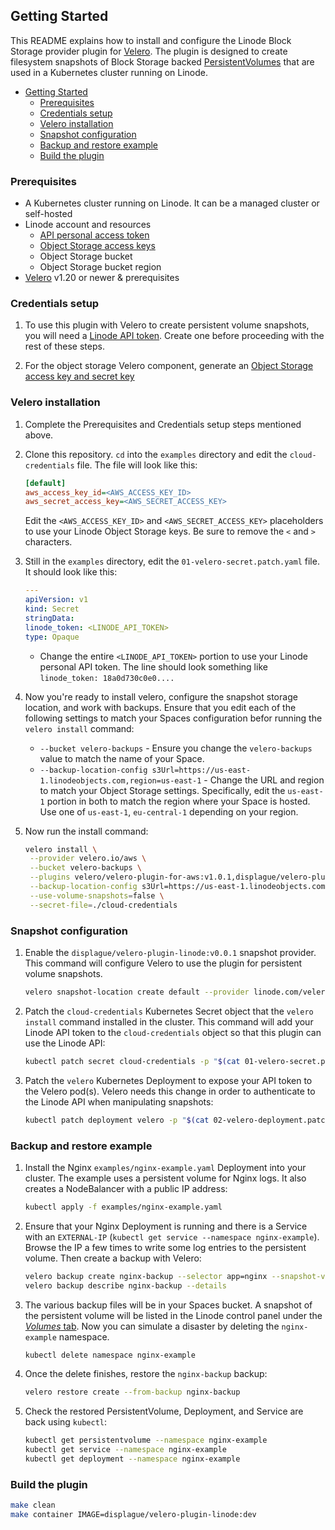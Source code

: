 ## Getting Started

This README explains how to install and configure the Linode Block Storage provider plugin for [Velero](https://velero.io). The plugin is designed to create filesystem  snapshots of Block Storage backed [PersistentVolumes](https://kubernetes.io/docs/concepts/storage/persistent-volumes/) that are used in a Kubernetes cluster running on Linode.

- [Getting Started](#getting-started)
  - [Prerequisites](#prerequisites)
  - [Credentials setup](#credentials-setup)
  - [Velero installation](#velero-installation)
  - [Snapshot configuration](#snapshot-configuration)
  - [Backup and restore example](#backup-and-restore-example)
  - [Build the plugin](#build-the-plugin)

### Prerequisites

- A Kubernetes cluster running on Linode. It can be a managed cluster or self-hosted
- Linode account and resources
  - [API personal access token](https://www.linode.com/docs/platform/api/getting-started-with-the-linode-api/)
  - [Object Storage access keys](https://www.linode.com/docs/platform/object-storage/how-to-use-object-storage/)
  - Object Storage bucket
  - Object Storage bucket region
- [Velero](https://velero.io/docs/v1.2.0/basic-install/) v1.20 or newer & prerequisites

### Credentials setup

1. To use this plugin with Velero to create persistent volume snapshots, you
   will need a [Linode API
   token](https://www.linode.com/docs/platform/api/getting-started-with-the-linode-api/).
   Create one before proceeding with the rest of these steps.

1. For the object storage Velero component, generate an [Object Storage access
   key and secret
   key](https://www.linode.com/docs/platform/object-storage/how-to-use-object-storage/)

### Velero installation

1. Complete the Prerequisites and Credentials setup steps mentioned above.
1. Clone this repository. `cd` into the `examples` directory and edit the `cloud-credentials` file. The file will look like this:

    ```ini
    [default]
    aws_access_key_id=<AWS_ACCESS_KEY_ID>
    aws_secret_access_key=<AWS_SECRET_ACCESS_KEY>
    ```

   Edit the `<AWS_ACCESS_KEY_ID>` and `<AWS_SECRET_ACCESS_KEY>` placeholders to use your Linode Object Storage keys. Be sure to remove the `<` and `>` characters.
1. Still in the `examples` directory, edit the `01-velero-secret.patch.yaml` file. It should look like this:

    ```yaml
    ---
    apiVersion: v1
    kind: Secret
    stringData:
    linode_token: <LINODE_API_TOKEN>
    type: Opaque
    ```

   - Change the entire `<LINODE_API_TOKEN>` portion to use your Linode personal API token. The line should look something like `linode_token: 18a0d730c0e0....`
1. Now you're ready to install velero, configure the snapshot storage location,
   and work with backups. Ensure that you edit each of the following settings to
   match your Spaces configuration befor running the `velero install` command:

   - `--bucket velero-backups` - Ensure you change the `velero-backups` value to match the name of your Space.
   - `--backup-location-config s3Url=https://us-east-1.linodeobjects.com,region=us-east-1` - Change the URL and region to match your Object Storage settings. Specifically, edit the `us-east-1` portion in both to match the region where your Space is hosted. Use one of `us-east-1`, `eu-central-1` depending on your region.
1. Now run the install command:

   ```sh
   velero install \
    --provider velero.io/aws \
    --bucket velero-backups \
    --plugins velero/velero-plugin-for-aws:v1.0.1,displague/velero-plugin-linode:v0.0.1 \
    --backup-location-config s3Url=https://us-east-1.linodeobjects.com,region=us-east-1 \
    --use-volume-snapshots=false \
    --secret-file=./cloud-credentials
   ```

### Snapshot configuration

1. Enable the `displague/velero-plugin-linode:v0.0.1` snapshot provider. This command will configure Velero to use the plugin for persistent volume snapshots.

   ```sh
   velero snapshot-location create default --provider linode.com/velero
   ```

1. Patch the `cloud-credentials` Kubernetes Secret object that the `velero
   install` command installed in the cluster. This command will add your Linode
   API token to the `cloud-credentials` object so that this plugin can use the
   Linode API:

   ```sh
   kubectl patch secret cloud-credentials -p "$(cat 01-velero-secret.patch.yaml)" --namespace velero
   ```

1. Patch the `velero` Kubernetes Deployment to expose your API token to the
   Velero pod(s). Velero needs this change in order to authenticate to the
   Linode API when manipulating snapshots:

   ```sh
   kubectl patch deployment velero -p "$(cat 02-velero-deployment.patch.yaml)" --namespace velero
   ```

### Backup and restore example

1. Install the Nginx `examples/nginx-example.yaml` Deployment into your cluster. The example uses a persistent volume for Nginx logs. It also creates a NodeBalancer with a public IP address:

    ```sh
    kubectl apply -f examples/nginx-example.yaml
    ```

1. Ensure that your Nginx Deployment is running and there is a Service with an `EXTERNAL-IP` (`kubectl get service --namespace nginx-example`). Browse the IP a few times to write some log entries to the persistent volume. Then create a backup with Velero:

   ```sh
   velero backup create nginx-backup --selector app=nginx --snapshot-volumes=true
   velero backup describe nginx-backup --details
   ```

1. The various backup files will be in your Spaces bucket. A snapshot of the persistent volume will be listed in the Linode control panel under the [*Volumes* tab](https://cloud.linode.com/volumes). Now you can simulate a disaster by deleting the `nginx-example` namespace.

   ```sh
   kubectl delete namespace nginx-example
   ```

1. Once the delete finishes, restore the `nginx-backup` backup:

   ```sh
   velero restore create --from-backup nginx-backup
   ```

1. Check the restored PersistentVolume, Deployment, and Service are back using
   `kubectl`:

   ```sh
   kubectl get persistentvolume --namespace nginx-example
   kubectl get service --namespace nginx-example
   kubectl get deployment --namespace nginx-example
   ```

### Build the plugin

```sh
make clean
make container IMAGE=displague/velero-plugin-linode:dev
```
